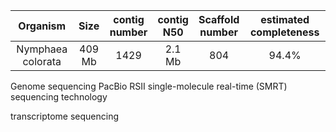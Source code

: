| Organism | Size | contig<br>number | contig<br>N50 | Scaffold<br>number | estimated completeness | 
| :------------: | :------------: |  :------------: | :------------: | :------------: | :------------: | 
|Nymphaea colorata|409 Mb| 1429 | 2.1 Mb| 804 | 94.4%

Genome sequencing
PacBio RSII single-molecule real-time (SMRT) sequencing technology

transcriptome sequencing 

<!--stackedit_data:
eyJoaXN0b3J5IjpbLTg1OTYyNDUyNywxMDM4OTc3NzcxLDIwMz
QzMDAxOTQsLTcyNjI4MTEwMSw2MzM1MTUyMTAsMTM1NjE4NDI1
MSwtMTUzNDI3MjE4MSwxNDk1MTA1NDIwLC0yMDM3NTI3NDIsLT
E1MDQzMzQxMTMsLTY0NjQ4NTQzMSw0OTc4MTg4MTBdfQ==
-->